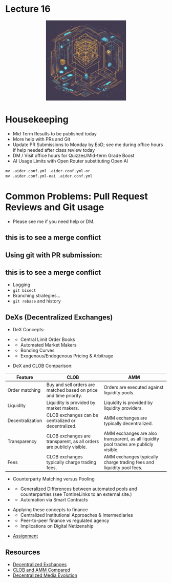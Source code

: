 # Lecture 16

<div align="center">
  <img src="./DeX.png" width="250" height="250" />
</div>

# Housekeeping

- Mid Term Results to be published today
- More help with PRs and Git
- Update PR Submissions to Monday by EoD; see me during office hours if help needed after class review today
- DM / Visit office hours for Quizzes/Mid-term Grade Boost
- AI Usage Limits with Open Router substituting Open AI
```
mv .aider.conf.yml .aider.conf.yml-or
mv .aider.conf.yml-oai .aider.conf.yml
```

# Common Problems: Pull Request Reviews and Git usage

- Please see me if you need help or DM.

## this is to see a merge conflict
## Using git with PR submission:
## this is to see a merge conflict

- Logging
- `git bisect`
- Branching strategies...
- `git rebase` and history

##  DeXs (Decentralized Exchanges)

* DeX Concepts:
- * Central Limit Order Books 
- * Automated Market Makers
- * Bonding Curves
- * Exogenous/Endogenous Pricing & Arbitrage
* DeX and CLOB Comparison:

| Feature | CLOB | AMM |
|---------|------|-----|
| Order matching | Buy and sell orders are matched based on price and time priority. | Orders are executed against liquidity pools. |
| Liquidity | Liquidity is provided by market makers. | Liquidity is provided by liquidity providers. |
| Decentralization | CLOB exchanges can be centralized or decentralized. | AMM exchanges are typically decentralized. |
| Transparency | CLOB exchanges are transparent, as all orders are publicly visible. | AMM exchanges are also transparent, as all liquidity pool trades are publicly visible. |
| Fees | CLOB exchanges typically charge trading fees. | AMM exchanges typically charge trading fees and liquidity pool fees. |

* Counterparty Matching versus Pooling
- * Generalized Differences between automated pools and counterparties (see TontineLinks to an external site.)
- * Automation via Smart Contracts
* Applying these concepts to finance
* - Centralized Institutional Approaches & Intermediaries
* - Peer-to-peer finance vs regulated agency
* - Implications on Digital Netizenship

- [Assignment](../assignments/19_Oct_2023.md)

## Resources

* [Decentralized Exchanges](https://coinmarketcap.com/academy/article/the-evolution-of-decentralized-exchanges)
* [CLOB and AMM Compared](https://www.blog.goosefx.io/clob-vs-amms/)
* [Decentralized Media Evolution](https://tftc.io/453-from-barstool-to-mash-with-louis-roberts/)
